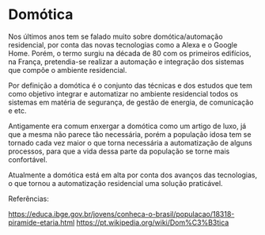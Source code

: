 # Domótica

Nos últimos anos tem se falado muito sobre domótica/automação residencial, por conta das novas tecnologias como a Alexa e o Google Home. Porém, o termo surgiu na década de 80 com os primeiros edifícios, na França, pretendia-se realizar a automação e integração dos sistemas que compõe o ambiente residencial.

Por definição a domótica é o conjunto das técnicas e dos estudos que tem como objetivo integrar e automatizar no ambiente residencial todos os sistemas em matéria de segurança, de gestão de energia, de comunicação e etc. 

Antigamente era comum enxergar a domótica como um artigo de luxo, já que a mesma não parece tão necessária, porém a população idosa tem se tornado cada vez maior o que torna necessária a automatização de alguns processos, para que a vida dessa parte da população se torne mais confortável.

Atualmente a domótica está em alta por conta dos avanços das tecnologias, o que tornou a automatização residencial uma solução praticável.

Referências:

https://educa.ibge.gov.br/jovens/conheca-o-brasil/populacao/18318-piramide-etaria.html
https://pt.wikipedia.org/wiki/Dom%C3%B3tica
